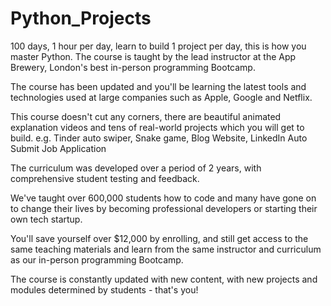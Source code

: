 # Python_Projects
100 days, 1 hour per day, learn to build 1 project per day, this is how you master Python.
  The course is taught by the lead instructor at the App Brewery, London's best in-person programming Bootcamp.
  
  The course has been updated and you'll be learning the latest tools and technologies used at large companies such as Apple, Google and Netflix.
  
  This course doesn't cut any corners, there are beautiful animated explanation videos and tens of real-world projects which you will get to build. e.g. Tinder auto swiper, Snake game, Blog Website, LinkedIn Auto Submit Job Application
  
  The curriculum was developed over a period of 2 years, with comprehensive student testing and feedback.
  
  We've taught over 600,000 students how to code and many have gone on to change their lives by becoming professional developers or starting their own tech startup.
  
  You'll save yourself over $12,000 by enrolling, and still get access to the same teaching materials and learn from the same instructor and curriculum as our in-person programming Bootcamp.
  
  The course is constantly updated with new content, with new projects and modules determined by students - that's you!


